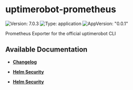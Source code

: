 # uptimerobot-prometheus

![Version: 7.0.3](https://img.shields.io/badge/Version-7.0.3-informational?style=flat-square) ![Type: application](https://img.shields.io/badge/Type-application-informational?style=flat-square) ![AppVersion: "0.0.1"](https://img.shields.io/badge/AppVersion-"0.0.1"-informational?style=flat-square)

Prometheus Exporter for the official uptimerobot CLI

## Available Documentation

- [**Changelog**](CHANGELOG)

- [**Helm Security**](container-security)

- [**Helm Security**](helm-security)

